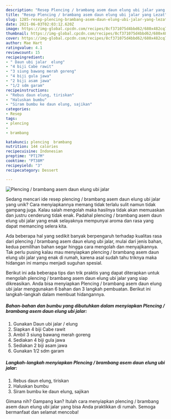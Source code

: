 ```yaml
---
description: "Resep Plencing / brambang asem daun elung ubi jalar yang Lezat"
title: "Resep Plencing / brambang asem daun elung ubi jalar yang Lezat"
slug: 1285-resep-plencing-brambang-asem-daun-elung-ubi-jalar-yang-lezat
date: 2021-06-03T02:03:12.620Z
image: https://img-global.cpcdn.com/recipes/8cf371075d4bbd62/680x482cq70/plencing-brambang-asem-daun-elung-ubi-jalar-foto-resep-utama.jpg
thumbnail: https://img-global.cpcdn.com/recipes/8cf371075d4bbd62/680x482cq70/plencing-brambang-asem-daun-elung-ubi-jalar-foto-resep-utama.jpg
cover: https://img-global.cpcdn.com/recipes/8cf371075d4bbd62/680x482cq70/plencing-brambang-asem-daun-elung-ubi-jalar-foto-resep-utama.jpg
author: Mae Hart
ratingvalue: 4.1
reviewcount: 15
recipeingredient:
- " Daun ubi jalar  elung"
- "4 biji Cabe rawit"
- "3 siung bawang merah goreng"
- "4 biji gula jawa"
- "2 biji asam jawa"
- "1/2 sdm garam"
recipeinstructions:
- "Rebus daun elung, tiriskan"
- "Haluskan bumbu"
- "Siram bumbu ke daun elung, sajikan"
categories:
- Resep
tags:
- plencing
- 
- brambang

katakunci: plencing  brambang 
nutrition: 144 calories
recipecuisine: Indonesian
preptime: "PT17M"
cooktime: "PT38M"
recipeyield: "3"
recipecategory: Dessert

---
```



![Plencing / brambang asem daun elung ubi jalar](https://img-global.cpcdn.com/recipes/8cf371075d4bbd62/680x482cq70/plencing-brambang-asem-daun-elung-ubi-jalar-foto-resep-utama.jpg)

Sedang mencari ide resep plencing / brambang asem daun elung ubi jalar yang unik? Cara menyiapkannya memang tidak terlalu sulit namun tidak gampang juga. Kalau salah mengolah maka hasilnya tidak akan memuaskan dan justru cenderung tidak enak. Padahal plencing / brambang asem daun elung ubi jalar yang enak selayaknya mempunyai aroma dan rasa yang dapat memancing selera kita.



Ada beberapa hal yang sedikit banyak berpengaruh terhadap kualitas rasa dari plencing / brambang asem daun elung ubi jalar, mulai dari jenis bahan, kedua pemilihan bahan segar hingga cara mengolah dan menyajikannya. Tak perlu pusing kalau mau menyiapkan plencing / brambang asem daun elung ubi jalar yang enak di rumah, karena asal sudah tahu triknya maka hidangan ini mampu menjadi suguhan spesial.


Berikut ini ada beberapa tips dan trik praktis yang dapat diterapkan untuk mengolah plencing / brambang asem daun elung ubi jalar yang siap dikreasikan. Anda bisa menyiapkan Plencing / brambang asem daun elung ubi jalar menggunakan 6 bahan dan 3 langkah pembuatan. Berikut ini langkah-langkah dalam membuat hidangannya.

<!--inarticleads1-->

##### Bahan-bahan dan bumbu yang dibutuhkan dalam menyiapkan Plencing / brambang asem daun elung ubi jalar:

1. Gunakan  Daun ubi jalar / elung
1. Siapkan 4 biji Cabe rawit
1. Ambil 3 siung bawang merah goreng
1. Sediakan 4 biji gula jawa
1. Sediakan 2 biji asam jawa
1. Gunakan 1/2 sdm garam




<!--inarticleads2-->

##### Langkah-langkah menyiapkan Plencing / brambang asem daun elung ubi jalar:

1. Rebus daun elung, tiriskan
1. Haluskan bumbu
1. Siram bumbu ke daun elung, sajikan




Gimana nih? Gampang kan? Itulah cara menyiapkan plencing / brambang asem daun elung ubi jalar yang bisa Anda praktikkan di rumah. Semoga bermanfaat dan selamat mencoba!
